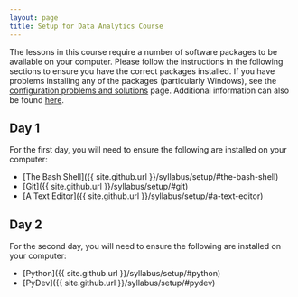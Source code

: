 ```yaml
---
layout: page
title: Setup for Data Analytics Course
---
```


The lessons in this course require a number of software packages to be available on your computer. Please follow
the instructions in the following sections to ensure you have the correct packages installed. If you have problems
installing any of the packages (particularly Windows), see the 
[configuration problems and solutions](https://github.com/swcarpentry/workshop-template/wiki/Configuration-Problems-and-Solutions) page.
Additional information can also be found [here](https://swcarpentry.github.io/workshop-template/#setup).

## Day 1

For the first day, you will need to ensure the following are installed on your computer:

* [The Bash Shell]({{ site.github.url }}/syllabus/setup/#the-bash-shell)
* [Git]({{ site.github.url }}/syllabus/setup/#git)
* [A Text Editor]({{ site.github.url }}/syllabus/setup/#a-text-editor)

## Day 2

For the second day, you will need to ensure the following are installed on your computer:

* [Python]({{ site.github.url }}/syllabus/setup/#python)
* [PyDev]({{ site.github.url }}/syllabus/setup/#pydev)
